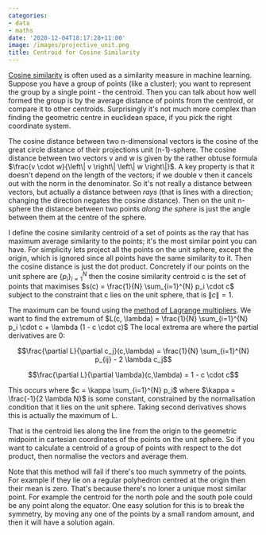 ```yaml
---
categories:
- data
- maths
date: '2020-12-04T18:17:28+11:00'
image: /images/projective_unit.png
title: Centroid for Cosine Similarity
---
```


[Cosine similarity](https://en.wikipedia.org/wiki/Cosine_similarity) is often used as a similarity measure in machine learning.
Suppose you have a group of points (like a cluster); you want to represent the group by a single point - the centroid.
Then you can talk about how well formed the group is by the average distance of points from the centroid, or compare it to other centroids.
Surprisingly it's not much more complex than finding the geometric centre in euclidean space, if you pick the right coordinate system.

The cosine distance between two n-dimensional vectors is the cosine of the great circle distance of their projections unit (n-1)-sphere.
The cosine distance between two vectors v and w is given by the rather obtuse formula $\frac{v \cdot w}{\left\| v \right\| \left\| w \right\|}$.
A key property is that it doesn't depend on the length of the vectors; if we double v then it cancels out with the norm in the denominator.
So it's not really a distance between vectors, but actually a distance between *rays* (that is lines with a direction; changing the direction negates the cosine distance).
Then on the unit n-sphere the distance between two points *along the sphere* is just the angle between them at the centre of the sphere.

I define the cosine similarity centroid of a set of points as the ray that has maximum average similarity to the points; it's the most similar point you can have.
For simplicity lets project all the points on the unit sphere, except the origin, which is ignored since all points have the same similarity to it.
Then the cosine distance is just the dot product.
Concretely if our points on the unit sphere are $\{p_i\}_{i=1}^{N}$ then the cosine similarity centroid c is the set of points that maximises $s(c) = \frac{1}{N} \sum_{i=1}^{N} p_i \cdot c$ subject to the constraint that c lies on the unit sphere, that is $\left\| c \right\| = 1$.

The maximum can be found using the [method of Lagrange multipliers](https://en.wikipedia.org/wiki/Lagrange_multiplier).
We want to find the extremum of $L(c, \lambda) = \frac{1}{N} \sum_{i=1}^{N} p_i \cdot c + \lambda (1 - c \cdot c)$
The local extrema are where the partial derivatives are 0: 

$$\frac{\partial L}{\partial c_j}(c,\lambda) = \frac{1}{N} \sum_{i=1}^{N} p_{ij}  - 2 \lambda c_j$$

$$\frac{\partial L}{\partial \lambda}(c,\lambda) = 1 - c \cdot c$$

This occurs where $c = \kappa \sum_{i=1}^{N} p_i$ where $\kappa = \frac{-1}{2 \lambda N}$ is some constant, constrained by the normalisation condition that it lies on the unit sphere.
Taking second derivatives shows this is actually the maximum of L.

That is the centroid lies along the line from the origin to the geometric midpoint in cartesian coordinates of the points on the unit sphere.
So if you want to calculate a centroid of a group of points with respect to the dot product, then normalise the vectors and average them.

Note that this method will fail if there's too much symmetry of the points.
For example if they lie on a regular polyhedron centred at the origin then their mean is zero.
That's because there's no loner a unique most similar point.
For example the centroid for the north pole and the south pole could be any point along the equator.
One easy solution for this is to break the symmetry, by moving any one of the points by a small random amount, and then it will have a solution again.